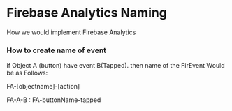 # Firebase Analytics Naming #

How we would implement Firebase Analytics 

### How to create name of event ###
if Object A (button) have event B(Tapped). then name of the FirEvent Would be as Follows: 

FA-[objectname]-[action]

FA-A-B : FA-buttonName-tapped




